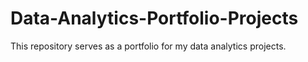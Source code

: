 # Data-Analytics-Portfolio-Projects

This repository serves as a portfolio for my data analytics projects.
